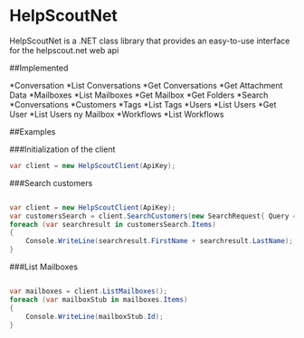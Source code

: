 # HelpScoutNet
HelpScoutNet is a .NET class library that provides an easy-to-use interface for the helpscout.net web api

##Implemented

*Conversation
    *List Conversations
    *Get Conversations
    *Get Attachment Data
*Mailboxes
    *List Mailboxes
    *Get Mailbox
    *Get Folders
*Search
    *Conversations
    *Customers
*Tags
    *List Tags
*Users
    *List Users
    *Get User
    *List Users ny Mailbox
*Workflows
    *List Workflows

##Examples 

###Initialization of the client
```csharp
var client = new HelpScoutClient(ApiKey);
```
###Search customers
```csharp

var client = new HelpScoutClient(ApiKey);
var customersSearch = client.SearchCustomers(new SearchRequest{ Query = "(customer:\"johnappleseed@gmail.com\")"});
foreach (var searchresult in customersSearch.Items)
{
    Console.WriteLine(searchresult.FirstName + searchresult.LastName);   
}

```

###List Mailboxes
```csharp

var mailboxes = client.ListMailboxes();
foreach (var mailboxStub in mailboxes.Items)
{    
    Console.WriteLine(mailboxStub.Id);
}
  
```
